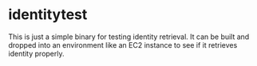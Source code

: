 # identitytest

This is just a simple binary for testing identity retrieval.
It can be built and dropped into an environment like an EC2
instance to see if it retrieves identity properly.
